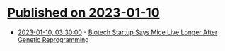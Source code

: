 # [Published on 2023-01-10](index.md)

* [2023-01-10, 03:30:00](https://science.slashdot.org/story/23/01/09/2249220/biotech-startup-says-mice-live-longer-after-genetic-reprogramming?utm_source=rss1.0mainlinkanon&utm_medium=feed) - [Biotech Startup Says Mice Live Longer After Genetic Reprogramming](https://science.slashdot.org/story/23/01/09/2249220/biotech-startup-says-mice-live-longer-after-genetic-reprogramming?utm_source=rss1.0mainlinkanon&utm_medium=feed)
